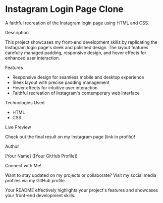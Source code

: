 # Instagram Login Page Clone

A faithful recreation of the Instagram login page using HTML and CSS.

Description

This project showcases my front-end development skills by replicating the Instagram login page's sleek and polished design. The layout features carefully managed padding, responsive design, and hover effects for enhanced user interaction.

Features

- Responsive design for seamless mobile and desktop experience
- Sleek layout with precise padding management
- Hover effects for intuitive user interaction
- Faithful recreation of Instagram's contemporary web interface

Technologies Used

- HTML
- CSS

Live Preview

Check out the final result on my Instagram page (link in profile)!

Author

[Your Name] ([Your GitHub Profile])

Connect with Me!

Want to stay updated on my projects or collaborate? Visit my social media profiles via my GitHub profile.

Your README effectively highlights your project's features and showcases your front-end development skills.
